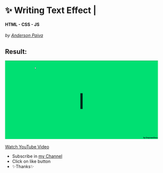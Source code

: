 # ✨ Writing Text Effect |
#### **HTML - CSS - JS**
###### by [Anderson Paiva](https://github.com/andersonpgs)
## Result: 
![](https://raw.githubusercontent.com/EmpreenDevs/writing-text/main/gif.gif)

[Watch YouTube Video](https://youtu.be/KTAbTj8PCqw)
- Subscribe in [my Channel](https://www.youtube.com/channel/UCkVrAGL7PCsoPTra-KqgUPw?sub_confirmation=1)
- Click on like button
- ✨Thanks✨
